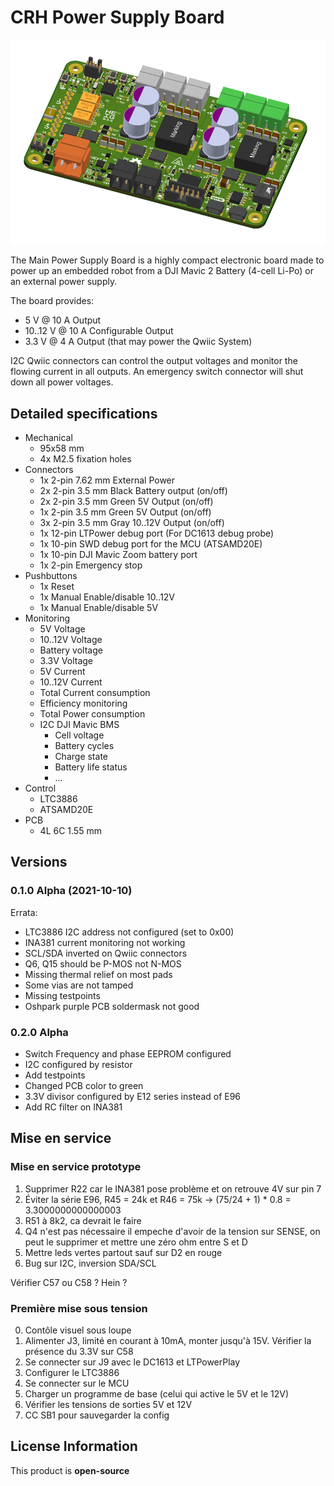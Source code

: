 # CRH Power Supply Board

![3D View](Assets/3D-Top.png)

The Main Power Supply Board is a highly compact electronic board made to power up an embedded robot from a DJI Mavic 2 Battery (4-cell Li-Po) or an external power supply. 

The board provides: 

- 5 V @ 10 A Output
- 10..12 V @ 10 A Configurable Output
- 3.3 V @ 4 A Output (that may power the Qwiic System)

I2C Qwiic connectors can control the output voltages and monitor the flowing current in all outputs. An emergency switch connector will shut down all power voltages. 

## Detailed specifications

- Mechanical
    - 95x58 mm
    - 4x M2.5 fixation holes
- Connectors
    - 1x 2-pin 7.62 mm External Power
    - 2x 2-pin 3.5 mm Black Battery output (on/off)
    - 2x 2-pin 3.5 mm Green 5V Output (on/off)
    - 1x 2-pin 3.5 mm Green 5V Output (on/off)
    - 3x 2-pin 3.5 mm Gray 10..12V Output (on/off)
    - 1x 12-pin LTPower debug port (For DC1613 debug probe)
    - 1x 10-pin SWD debug port for the MCU (ATSAMD20E)
    - 1x 10-pin DJI Mavic Zoom battery port
    - 1x 2-pin Emergency stop 
- Pushbuttons
    - 1x Reset
    - 1x Manual Enable/disable 10..12V
    - 1x Manual Enable/disable 5V
- Monitoring
    - 5V Voltage
    - 10..12V Voltage
    - Battery voltage
    - 3.3V Voltage
    - 5V Current
    - 10..12V Current
    - Total Current consumption
    - Efficiency monitoring
    - Total Power consumption
    - I2C DJI Mavic BMS
        - Cell voltage
        - Battery cycles
        - Charge state
        - Battery life status
        - ...
- Control
    - LTC3886
    - ATSAMD20E
- PCB
    - 4L 6C 1.55 mm
  
## Versions

### 0.1.0 Alpha (2021-10-10)

Errata:

- LTC3886 I2C address not configured (set to 0x00)
- INA381 current monitoring not working
- SCL/SDA inverted on Qwiic connectors
- Q6, Q15 should be P-MOS not N-MOS
- Missing thermal relief on most pads
- Some vias are not tamped 
- Missing testpoints
- Oshpark purple PCB soldermask not good

### 0.2.0 Alpha

- Switch Frequency and phase EEPROM configured
- I2C configured by resistor
- Add testpoints
- Changed PCB color to green
- 3.3V divisor configured by E12 series instead of E96
- Add RC filter on INA381

## Mise en service

### Mise en service prototype

1. Supprimer R22 car le INA381 pose problème et on retrouve 4V sur pin 7
2. Éviter la série E96, R45 = 24k et R46 = 75k -> (75/24 + 1) * 0.8 = 3.3000000000000003
3. R51 à 8k2, ca devrait le faire
4. Q4 n'est pas nécessaire il empeche d'avoir de la tension sur SENSE, on peut le supprimer et mettre une zéro ohm entre S et D
5. Mettre leds vertes partout sauf sur D2 en rouge
6. Bug sur I2C, inversion SDA/SCL 

Vérifier C57 ou C58 ? Hein ? 

### Première mise sous tension

0. Contôle visuel sous loupe
1. Alimenter J3, limité en courant à 10mA, monter jusqu'à 15V. Vérifier la présence du 3.3V sur C58
2. Se connecter sur J9 avec le DC1613 et LTPowerPlay
3. Configurer le LTC3886
4. Se connecter sur le MCU
5. Charger un programme de base (celui qui active le 5V et le 12V)
6. Vérifier les tensions de sorties 5V et 12V
7. CC SB1 pour sauvegarder la config

## License Information 

This product is **open-source**